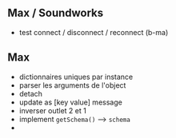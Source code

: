 ## Max / Soundworks

- test connect / disconnect / reconnect (b-ma)

## Max

- dictionnaires uniques par instance
- parser les arguments de l'object
- detach
- update as [key value] message
- inverser outlet 2 et 1
- implement `getSchema()` --> `schema`
- 
